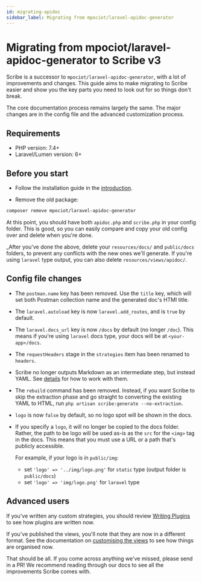 ```yaml
---
id: migrating-apidoc
sidebar_label: Migrating from mpociot/laravel-apidoc-generator
---
```


# Migrating from mpociot/laravel-apidoc-generator to Scribe v3
Scribe is a successor to `mpociot/laravel-apidoc-generator`, with a lot of improvements and changes. This guide aims to make migrating to Scribe easier and show you the key parts you need to look out for so things don't break.

The core documentation process remains largely the same. The major changes are in the config file and the advanced customization process.

## Requirements
- PHP version: 7.4+
- Laravel/Lumen version: 6+

## Before you start
- Follow the installation guide in the [introduction](./).

- Remove the old package:

```bash
composer remove mpociot/laravel-apidoc-generator
```

At this point, you should have both `apidoc.php` and `scribe.php` in your config folder. This is good, so you can easily compare and copy your old config over and delete when you're done.

_After you've done the above, delete your `resources/docs/` and `public/docs` folders, to prevent any conflicts with the new ones we'll generate. If you're using `laravel` type output, you can also delete `resources/views/apidoc/`.

## Config file changes
- The `postman.name` key has been removed. Use the `title` key, which will set both Postman collection name and the generated doc's HTMl title.
- The `laravel.autoload` key is now `laravel.add_routes`, and is `true` by default.
- The `laravel.docs_url` key is now `/docs` by default (no longer `/doc`). This means if you're using `laravel` docs type, your docs will be at `<your-app>/docs`.
- The `requestHeaders` stage in the `strategies` item has been renamed to `headers`.
- Scribe no longer outputs Markdown as an intermediate step, but instead YAML. See [details](architecture#what-are-those-yaml-files-for) for how to work with them.
- The `rebuild` command has been removed. Instead, if you want Scribe to skip the extraction phase and go straight to converting the existing YAML to HTML, run `php artisan scribe:generate --no-extraction`.
- `logo` is now `false` by default, so no logo spot will be shown in the docs.
- If you specify a `logo`, it will no longer be copied to the docs folder. Rather, the path to be logo will be used as-is as the `src` for the `<img>` tag in the docs. This means that you must use a URL or a path that's publicly accessible. 

  For example, if your logo is in `public/img`:
  - set `'logo' => '../img/logo.png'` for `static` type (output folder is `public/docs`)
  - set `'logo' => 'img/logo.png'` for `laravel` type


## Advanced users
If you've written any custom strategies, you should review [Writing Plugins](./advanced/writing-plugins) to see how plugins are written now.
  
If you've published the views, you'll note that they are now in a different format. See the documentation on [customising the views](todo) to see how things are organised now.


That should be all. If you come across anything we've missed, please send in a PR! We recommend reading through our docs to see all the improvements Scribe comes with.
